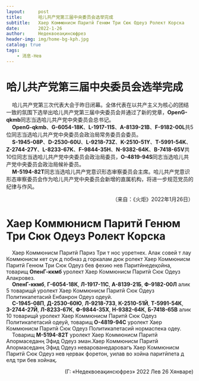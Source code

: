 ```yaml
---
layout:     post
title:      哈儿共产党第三届中央委员会选举完成
subtitle:   Хаер Коммюнисм Паритй Генюм Три Сюк Одеуз Ролект Корска
date:       2022-1-26
author:     Недеквоеақинсюфрез
header-img: img/home-bg-kph.jpg
catalog: true
tags:
    - 消息-Нев
---
```


# 哈儿共产党第三届中央委员会选举完成
&nbsp;&nbsp;&nbsp;&nbsp;哈儿共产党第三次代表大会于昨日闭幕。全体代表在以共产主义为核心的团结一致的氛围下选举出哈儿共产党第三届中央委员会并通过了新的党章，**OpenG-qkmb**同志当选哈儿共产党中央委员会总书记。  
&nbsp;&nbsp;&nbsp;&nbsp;**OpenG-qkmb**、**G-6054-18K**、**L-1917-11S**、**A-8139-21B**、**F-9182-00L**共5位同志当选哈儿共产党中央委员会政治局常务委员会委员。  
&nbsp;&nbsp;&nbsp;&nbsp;**S-1945-08P**、**D-2530-60U**、**L-9218-73Z**、**K-2510-51Y**、**T-5991-54K**、**Z-2744-27Y**、**L-8233-67K**、**F-9844-35H**、**N-9382-64K**、**B-7418-65V**共10位同志当选哈儿共产党中央委员会政治局委员，**O-4819-94S**同志当选哈儿共产党中央委员会政治局候补委员。  
&nbsp;&nbsp;&nbsp;&nbsp;**M-5194-82T**同志当选哈儿共产党意识形态审察委员会主席。哈儿共产党意识形态审察委员会作为哈儿共产党中央委员会新增的直属机构，将进一步规范党员的纪律与作风。  
<div style="text-align: right">（来自：《火炬》2022年1月26日）</div>

# Хаер Коммюнисм Паритй Генюм Три Сюк Одеуз Ролект Корска
&nbsp;&nbsp;&nbsp;&nbsp;Хаер Коммюнисм Паритй Париз Три т нос уоретнех. Алак совей т лау Коммюнисм кет сук д побназ д горкалам дюк ролект Хаер Коммюнисм Паритй Генюм Три Сюк Одеуз бев фехию нев Паритйнедеқойна, товарищ **ОпенГ-ккмб** уролект Хаер Коммюнисм Паритй Сюк Одеуз Алакровез.  
&nbsp;&nbsp;&nbsp;&nbsp;**ОпенГ-ккмб**, **Г-6054-18К**, **Л-1917-11С**, **А-8139-21Б**, **Ф-9182-00Л** алик 5 товарищй уролект Хаер Коммюнисм Паритй Сюк Одеуз Политикапетасий Енбанрон Одеуз одеуй.  
&nbsp;&nbsp;&nbsp;&nbsp;**С-1945-08П**, **Д-2530-60Ю**, **Л-9218-73З**, **К-2510-51Й**, **Т-5991-54К**, **З-2744-27Й**, **Л-8233-67К**, **Ф-9844-35Х**, **Н-9382-64К**, **Б-7418-65В** алик 10 товарищй уролект Хаер Коммюнисм Паритй Сюк Одеуз Политикапетасий одеуй, товарищ **О-4819-94С** уролект Хаер Коммюнисм Паритй Сюк Одеуз Политикапетасий нормаспека одеу.  
&nbsp;&nbsp;&nbsp;&nbsp;Товарищ **М-5194-82Т** уролект Хаер Коммюнисм Паритй Апормаседанң Эфид Одеуз эман.Хаер Коммюнисм Паритй Апормаседанң Эфид Одеуз неварованедаровагъ Хаер Коммюнисм Паритй Сюк Одеуз нев ңервак форетон, уилав во хойна паритйпета д елд три бев хойнақ.  
<div style="text-align: right">(Г: «Недеквоеақинсюфрез» 2022 Лев 26 Хянваре)</div>
